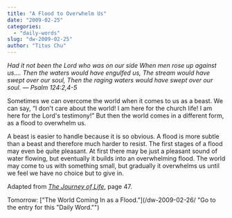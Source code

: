 ```yaml
---
title: "A Flood to Overwhelm Us"
date: "2009-02-25"
categories: 
  - "daily-words"
slug: "dw-2009-02-25"
author: "Titus Chu"
---
```


_Had it not been the Lord who was on our side When men rose up against us.... Then the waters would have engulfed us, The stream would have swept over our soul, Then the raging waters would have swept over our soul. — Psalm 124:2,4-5_

Sometimes we can overcome the world when it comes to us as a beast. We can say, “I don't care about the world! I am here for the church life! I am here for the Lord's testimony!” But then the world comes in a different form, as a flood to overwhelm us.

A beast is easier to handle because it is so obvious. A flood is more subtle than a beast and therefore much harder to resist. The first stages of a flood may even be quite pleasant. At first there may be just a pleasant sound of water flowing, but eventually it builds into an overwhelming flood. The world may come to us with something small, but gradually it overwhelms us until we feel we have no choice but to give in.

Adapted from [_The Journey of Life_](/book-journey-of-life/ "Go to the entry for this book"), page 47.

Tomorrow: ["The World Coming In as a Flood."](/dw-2009-02-26/ "Go to the entry for this "Daily Word."")
